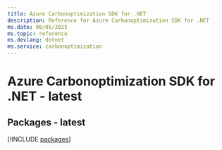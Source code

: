 ```yaml
---
title: Azure Carbonoptimization SDK for .NET
description: Reference for Azure Carbonoptimization SDK for .NET
ms.date: 08/05/2025
ms.topic: reference
ms.devlang: dotnet
ms.service: carbonoptimization
---
```

# Azure Carbonoptimization SDK for .NET - latest
## Packages - latest
[!INCLUDE [packages](carbonoptimization-index.md)]